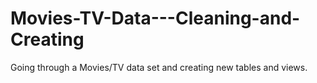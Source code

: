 # Movies-TV-Data---Cleaning-and-Creating
Going through a Movies/TV data set and creating new tables and views. 
